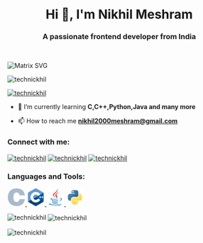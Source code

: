 <h1 align="center">Hi 👋, I'm Nikhil Meshram</h1>
<h3 align="center">A passionate frontend developer from India</h3>
<br>

![Matrix SVG](https://raw.githubusercontent.com/rodrigograca31/rodrigograca31/master/matrix.svg)
<br>

<p align="left"> <img src="https://komarev.com/ghpvc/?username=technickhil&label=Profile%20views&color=0e75b6&style=flat" alt="technickhil" /> </p>

<p align="left"> <a href="https://twitter.com/technickhil" target="blank"><img src="https://img.shields.io/twitter/follow/technickhil?logo=twitter&style=for-the-badge" alt="technickhil" /></a> </p>


- 🌱 I’m currently learning **C,C++,Python,Java and many more**

- 📫 How to reach me **nikhil2000meshram@gmail.com**

<h3 align="left">Connect with me:</h3>
<p align="left">
<a href="https://twitter.com/technickhil" target="blank"><img align="center" src="https://cdn.jsdelivr.net/npm/simple-icons@3.0.1/icons/twitter.svg" alt="technickhil" height="30" width="40" /></a>
<a href="https://fb.com/technickhil" target="blank"><img align="center" src="https://cdn.jsdelivr.net/npm/simple-icons@3.0.1/icons/facebook.svg" alt="technickhil" height="30" width="40" /></a>
<a href="https://instagram.com/technickhil" target="blank"><img align="center" src="https://cdn.jsdelivr.net/npm/simple-icons@3.0.1/icons/instagram.svg" alt="technickhil" height="30" width="40" /></a>
</p>

<h3 align="left">Languages and Tools:</h3>
<p align="left"> <a href="https://www.cprogramming.com/" target="_blank"> <img src="https://raw.githubusercontent.com/devicons/devicon/master/icons/c/c-original.svg" alt="c" width="40" height="40"/> </a> <a href="https://www.w3schools.com/cpp/" target="_blank"> <img src="https://raw.githubusercontent.com/devicons/devicon/master/icons/cplusplus/cplusplus-original.svg" alt="cplusplus" width="40" height="40"/> </a> <a href="https://www.java.com" target="_blank"> <img src="https://raw.githubusercontent.com/devicons/devicon/master/icons/java/java-original.svg" alt="java" width="40" height="40"/> </a> <a href="https://www.python.org" target="_blank"> <img src="https://raw.githubusercontent.com/devicons/devicon/master/icons/python/python-original.svg" alt="python" width="40" height="40"/> </a> </p>

<p><img align="left" src="https://github-readme-stats.vercel.app/api/top-langs?username=technickhil&show_icons=true&locale=en&layout=compact" alt="technickhil" /></p>

<p>&nbsp;<img align="center" src="https://github-readme-stats.vercel.app/api?username=technickhil&show_icons=true&locale=en" alt="technickhil" /></p>

<p><img align="center" src="https://github-readme-streak-stats.herokuapp.com/?user=technickhil&" alt="technickhil" /></p>

